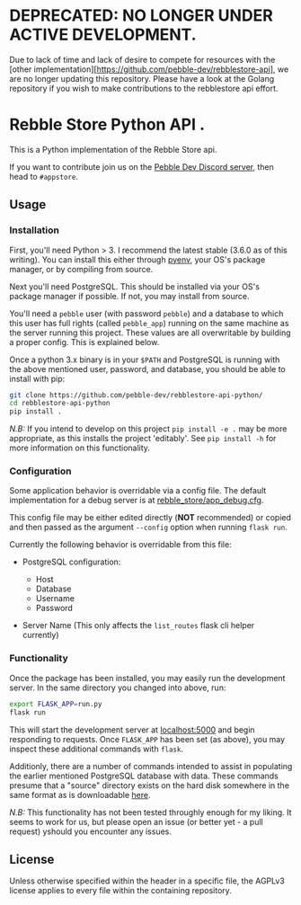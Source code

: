 # DEPRECATED: NO LONGER UNDER ACTIVE DEVELOPMENT.
Due to lack of time and lack of desire to compete for resources with the [other implementation][https://github.com/pebble-dev/rebblestore-api], we are no longer updating this repository. Please have a look at the Golang repository if you wish to make contributions to the rebblestore api effort. 

# Rebble Store Python API .
This is a Python implementation of the Rebble Store api.

If you want to contribute join us on the [Pebble Dev Discord server](http://discord.gg/aRUAYFN), then head to `#appstore`.

## Usage

### Installation
First, you'll need Python > 3. I recommend the latest stable (3.6.0 as of this writing).
You can install this either through [pyenv][pyenv], your OS's package manager, or by compiling from source.

Next you'll need PostgreSQL. This should be installed via your OS's package manager if possible.
If not, you may install from source.

You'll need a `pebble` user (with password `pebble`) and a database to which this user has full rights (called `pebble_app`) running on the same machine as the server running this project.
These values are all overwritable by building a proper config. This is explained below.

Once a python 3.x binary is in your `$PATH` and PostgreSQL is running with the above mentioned user, password, and database, you should be able to install with pip:

```bash
git clone https://github.com/pebble-dev/rebblestore-api-python/
cd rebblestore-api-python
pip install .
```

*N.B:* If you intend to develop on this project `pip install -e .` may be more appropriate, as this installs the project 'editably'.
See `pip install -h` for more information on this functionality.

### Configuration

Some application behavior is overridable via a config file.
The default implementation for a debug server is at [rebble_store/app_debug.cfg](rebble_store/app_debug.cfg).

This config file may be either edited directly (**NOT** recommended) or copied and then passed as the argument `--config` option when running `flask run`.

Currently the following behavior is overridable from this file:

* PostgreSQL configuration:

    - Host
    - Database
    - Username
    - Password

* Server Name (This only affects the `list_routes` flask cli helper currently)


### Functionality

Once the package has been installed, you may easily run the development server. In the same directory you changed into above, run:

```bash
export FLASK_APP=run.py
flask run
```

This will start the development server at [localhost:5000][dev_server] and begin responding to requests.
Once `FLASK_APP` has been set (as above), you may inspect these additional commands with `flask`.

Additionly, there are a number of commands intended to assist in populating the earlier mentioned PostgreSQL database with data.
These commands presume that a "source" directory exists on the hard disk somewhere in the same format as is downloadable [here][store_clone].

*N.B:* This functionality has not been tested throughly enough for my liking.
It seems to work for us, but please open an issue (or better yet - a pull request) yshould you encounter any issues.

## License
Unless otherwise specified within the header in a specific file, the AGPLv3 license applies to every file within the containing repository.

[pyenv]:http://github.com/yyuu/pyenv
[dev_server]:http://localhost:5000
[store_clone]:https://www.reddit.com/r/pebble/comments/5g0gmx/in_light_of_recent_news_i_archived_the_app_store/
